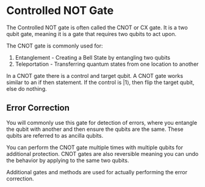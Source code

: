 # Controlled NOT Gate

The Controlled NOT gate is often called the CNOT or CX gate. It is a two qubit gate, meaning it is a gate that requires two qubits to act upon.

The CNOT gate is commonly used for:

1. Entanglement - Creating a Bell State by entangling two qubits
2. Teleportation - Transferring quantum states from one location to another

In a CNOT gate there is a control and target qubit. A CNOT gate works similar to an if then statement. If the control is |1⟩, then flip the target qubit, else do nothing.

## Error Correction

You will commonly use this gate for detection of errors, where you entangle the qubit with another and then ensure the qubits are the same. These qubits are referred to as ancilla qubits. 

You can perform the CNOT gate multiple times with multiple qubits for additional protection. CNOT gates are also reversible meaning you can undo the behavior by applying to the same two qubits.

Additional gates and methods are used for actually performing the error correction.